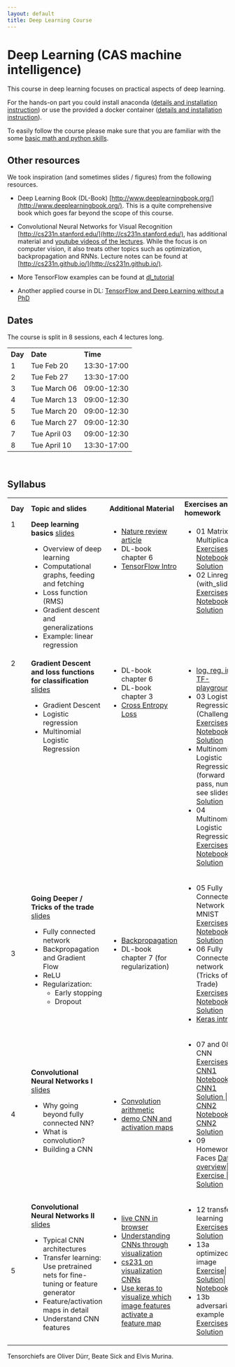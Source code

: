 ```yaml
---
layout: default
title: Deep Learning Course 
---
```

# Deep Learning (CAS machine intelligence) 

This course in deep learning focuses on practical aspects of deep learning. 

For the hands-on part you could install anaconda ([details and installation instruction](anaconda.md)) or use the provided a docker container ([details and installation instruction](docker.md)).

To easily follow the course please make sure that you are familiar with the some [basic math and python skills](prerequistites.md). 

## Other resources
We took inspiration (and sometimes slides / figures) from the following resources.

* Deep Learning Book (DL-Book) [http://www.deeplearningbook.org/](http://www.deeplearningbook.org/). This is a quite comprehensive book which goes far beyond the scope of this course.

* Convolutional Neural Networks for Visual Recognition [http://cs231n.stanford.edu/](http://cs231n.stanford.edu/), has additional material and [youtube videos of the lectures](https://www.youtube.com/playlist?list=PLkt2uSq6rBVctENoVBg1TpCC7OQi31AlC). While the focus is on computer vision, it also treats other topics such as optimization, backpropagation and RNNs. Lecture notes can be found at [http://cs231n.github.io/](http://cs231n.github.io/).

* More TensorFlow examples can be found at [dl_tutorial](https://github.com/oduerr/dl_tutorial/tree/master/tensorflow/) 

* Another applied course in DL: [TensorFlow and Deep Learning without a PhD](https://cloud.google.com/blog/big-data/2017/01/learn-tensorflow-and-deep-learning-without-a-phd)


## Dates
The course is split in 8 sessions, each 4 lectures long. 
<table  class="zebra" width="width:100%">
  <tr>
      <th style="text-align: left;" width="%55">Day</th>
      <th style="text-align: left;" width="%55">Date</th>
      <th style="text-align: left;" width="%55">Time</th>
  </tr>
  <tr>
    <td>1</td>
    <td>Tue Feb 20</td>
    <td>13:30-17:00</td>
  </tr>
  <tr>
    <td>2</td>
    <td>Tue Feb 27</td>
    <td>13:30-17:00</td>
  </tr>
  <tr>
    <td>3</td>
    <td>Tue March 06</td>
    <td>09:00-12:30</td>
  </tr>
  <tr>
    <td>4</td>
    <td>Tue March 13</td>
    <td>09:00-12:30</td>
  </tr>
  <tr>
    <td>5</td>
    <td>Tue March 20</td>
    <td>09:00-12:30</td>
  </tr>
  <tr>
    <td>6</td>
    <td>Tue March 27</td>
    <td>09:00-12:30</td>
  </tr>
  <tr>
    <td>7</td>
    <td>Tue April 03</td>
    <td>09:00-12:30</td>
  </tr>
  <tr>
    <td>8</td>
    <td>Tue April 10</td>
    <td>13:30-17:00</td>
  </tr>
</table>
<p>&nbsp;</p> <!-- leerer absatz -->

  
## Syllabus 

<!--  
!!!!!!!!!!!!!!!!!!!!!!!!!!!!!!!!!!!!!!!!!!!!!!!!!!!!!!
Note on table no empty lines / Bitte keine Leerzeilen 
Otherwise the rendering is brolen
!!!!!!!!!!!!!!!!!!!!!!!!!!!!!!!!!!!!!!!!!!!!!!!!!!!!!!
-->
<table  class="zebra" width="width:100%">
  <tr>
      <th style="text-align: left;" width="%5">Day</th>
      <th style="text-align: left;" width="%55">Topic and slides</th>
      <th style="text-align: left;" width="%20">Additional Material</th>
      <th style="text-align: left;" width="%20">Exercises and homework</th>
  </tr>
    <!--  ------------------------------------- -->
    <!--  Woche 1 -->
    <!--  ------------------------------------- -->
    <tr>
    <td style="text-align: left;" valign="top">1</td>  
  	<td style="text-align: left;" valign="top"> 
        <b>Deep learning basics</b> <a href="https://www.dropbox.com/s/z05k981kx0oechm/lecture01.pdf?dl=1">slides</a>
      		<ul>
      			<li>Overview of deep learning</li>
      			<li>Computational graphs, feeding and fetching</li>
      			<li>Loss function (RMS)</li>
      			<li>Gradient descent and generalizations</li>
      			<li>Example: linear regression</li>
      		</ul>
    </td>
    <!--  Additional Material -->
    <td style="text-align: left;" valign="top"> 
    	<ul>
        <li> <a href='http://www.nature.com/nature/journal/v521/n7553/full/nature14539.html'>Nature review article</a></li>
        <li> DL-book chapter 6</li>
        <li><a href="https://www.tensorflow.org/get_started/get_started">TensorFlow Intro</a></li>
       </ul>
   	</td>    
    <!--  Exercises and Homework -->
    <td style="text-align: left;" valign="top">
    	<ul>
    		<li>
        		01 Matrix Multiplication 
            <a href="exercises/01_tf_matrix_mult"> Exercises</a> | 
            <a href='https://github.com/tensorchiefs/dl_course_2018/blob/master/notebooks/01_MatrixMultiplication.ipynb'> Notebook</a> | 
            <a href='https://github.com/tensorchiefs/dl_course_2018/blob/master/notebooks/01_MatrixMultiplication_solution.ipynb'> Solution</a> 
        </li>
    		<li>
        		02 Linreg (with_slider) 
            <a href="exercises/02_linreg_with_slider"> Exercises</a> |
            <a href='https://github.com/tensorchiefs/dl_course_2018/blob/master/notebooks/02_Linreg_with_slider.ipynb'> Notebook</a> |
            <a href='https://github.com/tensorchiefs/dl_course_2018/blob/master/notebooks/02_Linreg_with_slider_solution.ipynb'> Solution</a> 
        </li>
        <!-- 
        <li>
              03 Homework: Frozen Graph (Artstyle Transfer)
              <a href="exercises/03_Loading_Frozen_Graph"> Exercises</a> |
              <a href='https://github.com/tensorchiefs/dl_course/blob/master/notebooks/03_Loading_Frozen_Graph_solution.ipynb'> Solution Exercise</a> 
        </li>
    		<li>
    			 Homework: Mandelbrot <a href='https://github.com/oduerr/dl_tutorial/blob/master/tensorflow/simple_ops/Mandelbrot.ipynb'> Notebook</a> 
    		</li> 
        < -->
      </ul>
    </td>   
  </tr>
    <!--  ------------------------------------- -->
    <!--  Woche 2 -->
    <!--  ------------------------------------- -->
    <tr>
    <td style="text-align: left;" valign="top">2</td>  
    <td style="text-align: left;" valign="top"> 
       <b>Gradient Descent and loss functions for classification</b> <a href="https://www.dropbox.com/s/lurmsqh1exedtkk/lecture02.pdf?dl=1">slides</a>
          <ul>
            <li>Gradient Descent</li>
            <li>Logistic regression</li>
            <li>Multinomial Logistic Regression</li>
          </ul>
    </td>
    <!--  Additional Material -->
    <td style="text-align: left;" valign="top"> 
      <ul>
        <li> DL-book chapter 6</li>
        <li> DL-book chapter 3</li>
        <li> <a href="https://rdipietro.github.io/friendly-intro-to-cross-entropy-loss">Cross Entropy Loss </a></li>
       </ul>
    </td>    
    <!--  Exercises and Homework -->
    <td style="text-align: left;" valign="top">
      <ul>
          <li>
            <a href='exercises/03a_exercises_tf_playgound_day2'> log. reg. in TF-playground</a> 
          </li>
    		<li>
        		03 Logistic Regression (Challenger)
            <a href="exercises/03_log_reg_challenger"> Exercises</a> |
            <a href='https://github.com/tensorchiefs/dl_course_2018/blob/master/notebooks/03_log_reg_challenger.ipynb'> Notebook</a> |
            <a href='https://github.com/tensorchiefs/dl_course_2018/blob/master/notebooks/03_log_reg_challenger_solution.ipynb'> Solution</a> 
        </li>  
        <li>
            Multinomial Logistic Regression (forward pass, numpy, see slides) 
            <a href="https://github.com/tensorchiefs/dl_course_2018/blob/master/notebooks/04_multinomial_forward_pass_solution.ipynb"> Solution</a>
        </li>
    		<li>
        		04 Multinomial Logistic Regression 
            <a href="exercises/04_Multinomial_Logistic_Regression"> Exercises</a> |
            <a href='https://github.com/tensorchiefs/dl_course_2018/blob/master/notebooks/04_Multinomial_Logistic_Regression.ipynb'> Notebook</a> |
            <a href='https://github.com/tensorchiefs/dl_course_2018/blob/master/notebooks/04_Multinomial_Logistic_Regression_solution.ipynb'> Solution</a> 
        </li>         
      </ul>
    </td>   
  </tr>
    <!--  ------------------------------------- -->
    <!--  Woche 3 -->
    <!--  ------------------------------------- -->
  <tr>
  <td>3</td>
  <td> 
	<b>Going Deeper / Tricks of the trade</b> <a href="https://www.dropbox.com/s/9043ypt8v5awnnb/lecture03.pdf?dl=1">slides </a>
  		<ul>
		<li>Fully connected network</li>
		<li>Backpropagation and Gradient Flow</li>
		<li>ReLU</li>
		<li>Regularization:
  				<ul>
  					<li>Early stopping</li>
  					<li>Dropout</li>
  				</ul>
  			</li>
  		</ul>
  </td>
  <td> 
    <ul>
      <li> <a href='http://cs231n.github.io/optimization-2/'> Backpropagation </a>  </li>
  <li> DL-book chapter 7 (for regularization)</li>
    </ul>
  </td>
  <td>
  	<ul>
      <li>
        05 Fully Connected Network MNIST <a href="exercises/05_fcn_MNIST"> Exercises</a> |
		<a href='https://github.com/tensorchiefs/dl_course_2018/blob/master/notebooks/05_fcn_MNIST.ipynb'> Notebook</a> |
		<a href='https://github.com/tensorchiefs/dl_course_2018/blob/master/notebooks/05_fcn_MNIST_solution.ipynb'> Solution  </a> 
      </li>
  		<li> 06 Fully Connected network (Tricks of the Trade)
      		<a href="exercises/06_fcn_MNIST_tricks"> Exercises</a> |
		<a href='https://github.com/tensorchiefs/dl_course_2018/blob/master/notebooks/06_fcn_MNIST_keras.ipynb'> Notebook</a> |
		<a href='https://github.com/tensorchiefs/dl_course_2018/blob/master/notebooks/06_fcn_MNIST_keras_solution.ipynb'> Solution   	 </a>
     </li>
      <li>
		<a href='https://github.com/tensorchiefs/dl_course_2018/blob/master/docs/keras-short-intro.pdf'>  Keras intro </a>	
	</li>
     </ul>
  </td>
</tr>
    <!--  ------------------------------------- -->
    <!--  Woche 4 -->
    <!--  ------------------------------------- -->
    <tr>
      <td>4</td>
      <td> 
      		<b>Convolutional Neural Networks I</b>    
		<a href="https://www.dropbox.com/s/38k2eyuqb5ek7lf/CNN-Tag4-upload.pdf?dl=1">slides</a> 
      		<ul>
		        <li>Why going beyond fully connected NN?</li> 
      			<li>What is convolution?</li>      			
      			<li>Building a CNN</li>
      		</ul>
      </td>
      <td> 
        <ul>
	<li>
	<a href="https://github.com/vdumoulin/conv_arithmetic">Convolution arithmetic</a>
	</li>
	<li>
	<a href="http://cs.stanford.edu/people/karpathy/convnetjs/demo/cifar10.html">demo CNN and activation maps</a>
	</li>
        </ul>
      </td>
      <td>
      	<ul>
	<!--<a<li> finger-exercise ReLu/a>|-->
	<!--<a href="https://www.dropbox.com/s/yogcjidr7ng3qtb/08a-Schnelluebung-ReLu.pdf?dl=1"> Exercise</a>|-->
	<!--<a href='https://www.dropbox.com/s/d1se84xdui3uwqz/08a-Schnelluebung-ReLu-solution.pdf?dl=1'> Solution </a> -->
      	<!--</li> -->
	<li>
	07 and 08 CNN <a href="exercises/07_CNN_MNIST"> Exercises</a> |
	<a href="https://github.com/tensorchiefs/dl_course_2018/blob/master/notebooks/07_cnn1_mnist.ipynb"> CNN1 Notebook </a>|
	<a href="https://github.com/tensorchiefs/dl_course_2018/blob/master/notebooks/07_cnn1_mnist_solution.ipynb"> CNN1 Solution </a>|
	<a href="https://github.com/tensorchiefs/dl_course_2018/blob/master/notebooks/08_cnn2_mnist.ipynb"> CNN2 Notebook </a>|		
	<a href="https://github.com/tensorchiefs/dl_course_2018/blob/master/notebooks/08_cnn2_mnist_solution.ipynb"> CNN2 Solution </a>	
	</li>
	<li>
      	09 Homework: 8 Faces
	<a href="https://www.dropbox.com/s/aufw2awv7s0dqm5/8_faces_dataoverview.html?dl=1"> Data overview</a>|
	<a href="exercises/09_8_faces">Exercise </a>|
	<a href="https://github.com/tensorchiefs/dl_course_2018/blob/master/notebooks/09_8_faces_fc.ipynb"> FC Solution</a>
      	</li>
	</ul>
        </td>
        </tr>
    <!--  ------------------------------------- -->
    <!--  Woche 5 -->
    <!--  ------------------------------------- -->
    <tr>
      <td>5</td>
      <td> 
      	<b>Convolutional Neural Networks II</b> <a href="https://www.dropbox.com/s/p43uvk46hom9zhw/DL-day5-presented.pdf?dl=1">slides</a>
      		<ul>
   					<li>Typical CNN architectures</li>
					<li>Transfer learning: Use pretrained nets for fine-tuning or feature generator</li>
					<li>Feature/activation maps in detail</li>
					<li>Understand CNN features</li>		
      		</ul>
      </td>
      <td> 
        <ul>
	<li>
	<a href="https://transcranial.github.io/keras-js/#/mnist-cnn">live CNN in browser</a>
	</li>
	<li>
	<a href="http://yosinski.com/deepvis">Understanding CNNs through visualization</a>
	</li>
	<li>
	<a href="http://cs231n.github.io/understanding-cnn/">cs231 on visualization CNNs</a>
	</li>
	<li>
	<a href="https://blog.keras.io/category/demo.html">Use keras to visualize which image features activate a feature map</a>
	</li>
        </ul>
      </td>
      <td>
      	<ul>
	<li> 12 transfer learning<a href="exercises/12_8_faces_fine_tuning"> Exercises</a> | 
	<a href="https://github.com/tensorchiefs/dl_course/blob/master/notebooks/12_8_faces_fine_tuning_solution.ipynb">Solution</a>
	<li>
      	13a optimized image<a href="https://www.dropbox.com/s/956jxouq0eqisn8/13-exercises-optimized-image.pdf?dl=1"> Exercise</a>|
	<a href="https://www.dropbox.com/s/5zyntjgff9k5cgm/13-exercises-optimized-image-solution.pdf?dl=1">Solution</a>|
	<a href="https://github.com/tensorchiefs/dl_course/blob/master/notebooks/13-optimize-image.ipynb"> Notebook</a>
	</li>		
	<li>13b adversarial example<a href="https://www.dropbox.com/s/sf8k96kxinknzfh/14-adversarial-example.pdf?dl=1"> Exercises</a> |
	<a href="https://www.dropbox.com/s/8cgm7cvr1lcqfsd/14-adversarial-example-solution.pdf?dl=1">Solution</a>
      	</li>	
	</ul>
        </td>
        </tr>	      
</table>
 









Tensorchiefs are Oliver Dürr, Beate Sick and Elvis Murina.


